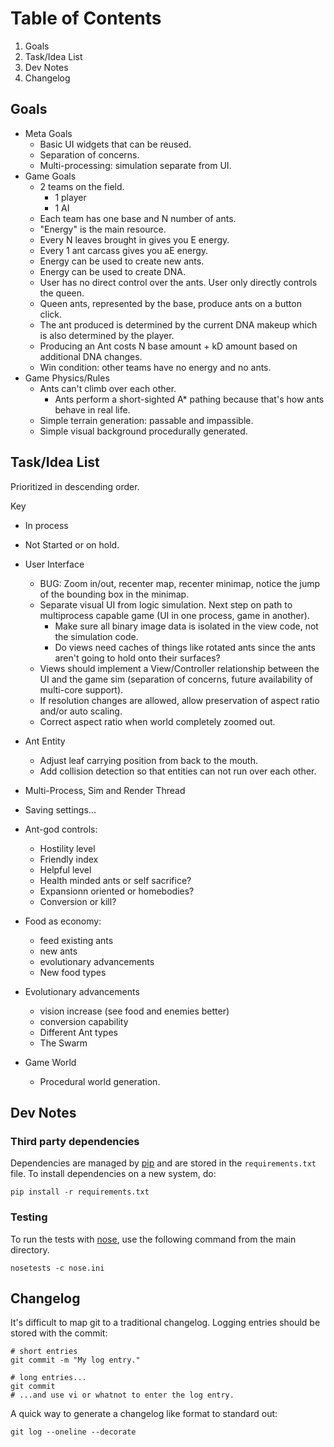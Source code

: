 # Table of Contents
1. Goals
2. Task/Idea List
3. Dev Notes
4. Changelog


## Goals
* Meta Goals
    * Basic UI widgets that can be reused.
    * Separation of concerns.
    * Multi-processing: simulation separate from UI.
* Game Goals
    * 2 teams on the field.
        * 1 player
        * 1 AI
    * Each team has one base and N number of ants.
    * "Energy" is the main resource.
    * Every N leaves brought in gives you E energy.
    * Every 1 ant carcass gives you aE energy.
    * Energy can be used to create new ants.
    * Energy can be used to create DNA.
    * User has no direct control over the ants. User only directly controls
      the queen.
    * Queen ants, represented by the base, produce ants on a button click.
    * The ant produced is determined by the current DNA makeup which is
      also determined by the player.
    * Producing an Ant costs N base amount + kD amount based on additional
      DNA changes.
    * Win condition: other teams have no energy and no ants.
* Game Physics/Rules
    * Ants can't climb over each other.
        * Ants perform a short-sighted A* pathing because that's how ants behave in real life.
    * Simple terrain generation: passable and impassible.
    * Simple visual background procedurally generated.



## Task/Idea List

Prioritized in descending order.

Key
* In process
- Not Started or on hold.

- User Interface
    * BUG: Zoom in/out, recenter map, recenter minimap, notice the jump of the
      bounding box in the minimap.
    * Separate visual UI from logic simulation. Next step on path to multiprocess
      capable game (UI in one process, game in another).
        * Make sure all binary image data is isolated in the view code, not
          the simulation code.
        - Do views need caches of things like rotated ants since the ants aren't
          going to hold onto their surfaces?
    * Views should implement a View/Controller relationship between the UI and the
      game sim (separation of concerns, future availability of multi-core
      support).
    - If resolution changes are allowed, allow preservation of aspect ratio and/or
      auto scaling.
    - Correct aspect ratio when world completely zoomed out.
- Ant Entity
    - Adjust leaf carrying position from back to the mouth.
    - Add collision detection so that entities can not run over each other.
- Multi-Process, Sim and Render Thread
- Saving settings...
- Ant-god controls:
    - Hostility level
    - Friendly index
    - Helpful level
    - Health minded ants or self sacrifice?
    - Expansionn oriented or homebodies?
    - Conversion or kill?
- Food as economy:
    - feed existing ants
    - new ants
    - evolutionary advancements
    - New food types
- Evolutionary advancements
    - vision increase (see food and enemies better)
    - conversion capability
    - Different Ant types
    - The Swarm
- Game World
    - Procedural world generation.



## Dev Notes

### Third party dependencies
Dependencies are managed by [pip](http://www.pip-installer.org/en/latest/index.html)
and are stored in the `requirements.txt` file. To install dependencies on a
new system, do:

    pip install -r requirements.txt

### Testing
To run the tests with [nose](http://nose.readthedocs.org/en/latest/index.html),
use the following command from the main directory.

    nosetests -c nose.ini



## Changelog

It's difficult to map git to a traditional changelog. Logging entries should
be stored with the commit:

    # short entries
    git commit -m "My log entry."

    # long entries...
    git commit
    # ...and use vi or whatnot to enter the log entry.

A quick way to generate a changelog like format to standard out:

    git log --oneline --decorate







